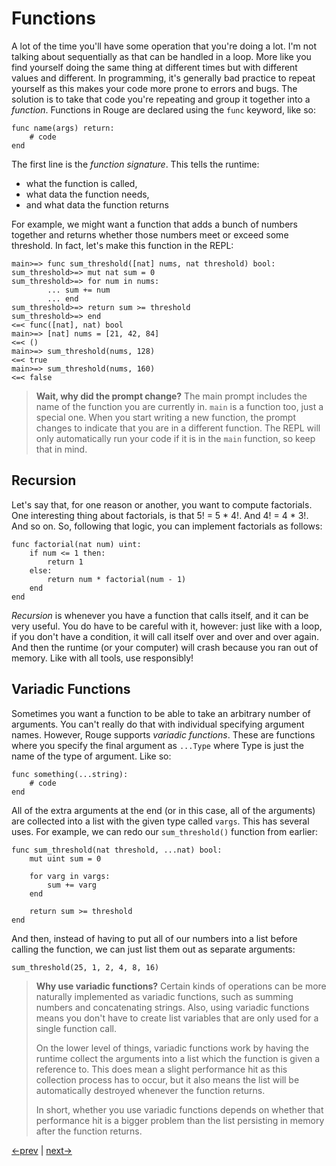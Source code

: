 # Functions

A lot of the time you'll have some operation that you're doing a lot. I'm not talking about sequentially as that can be handled in a loop. More like you find yourself doing the same thing at different times but with different values and different. In programming, it's generally bad practice to repeat yourself as this makes your code more prone to errors and bugs. The solution is to take that code you're repeating and group it together into a _function_. Functions in Rouge are declared using the `func` keyword, like so:

```rouge
func name(args) return:
	# code
end
```

The first line is the _function signature_. This tells the runtime:

 - what the function is called,
 - what data the function needs,
 - and what data the function returns

For example, we might want a function that adds a bunch of numbers together and returns whether those numbers meet or exceed some threshold. In fact, let's make this function in the REPL:

```
main>=> func sum_threshold([nat] nums, nat threshold) bool:
sum_threshold>=> mut nat sum = 0
sum_threshold>=> for num in nums:
		... sum += num
		... end
sum_threshold>=> return sum >= threshold
sum_threshold>=> end
<=< func([nat], nat) bool
main>=> [nat] nums = [21, 42, 84]
<=< ()
main>=> sum_threshold(nums, 128)
<=< true
main>=> sum_threshold(nums, 160)
<=< false
```

> **Wait, why did the prompt change?** The main prompt includes the name of the function you are currently in. `main` is a function too, just a special one. When you start writing a new function, the prompt changes to indicate that you are in a different function. The REPL will only automatically run your code if it is in the `main` function, so keep that in mind.

## Recursion

Let's say that, for one reason or another, you want to compute factorials. One interesting thing about factorials, is that 5! = 5 * 4!. And 4! = 4 * 3!. And so on. So, following that logic, you can implement factorials as follows:

```rouge
func factorial(nat num) uint:
	if num <= 1 then:
		return 1
	else:
		return num * factorial(num - 1)
	end
end
```

_Recursion_ is whenever you have a function that calls itself, and it can be very useful. You do have to be careful with it, however: just like with a loop, if you don't have a condition, it will call itself over and over and over again. And then the runtime (or your computer) will crash because you ran out of memory. Like with all tools, use responsibly!

## Variadic Functions

Sometimes you want a function to be able to take an arbitrary number of arguments. You can't really do that with individual specifying argument names. However, Rouge supports _variadic functions_. These are functions where you specify the final argument as `...Type` where Type is just the name of the type of argument. Like so:

```rouge
func something(...string):
	# code
end
```

All of the extra arguments at the end (or in this case, all of the arguments) are collected into a list with the given type called `vargs`. This has several uses. For example, we can redo our `sum_threshold()` function from earlier:

```rouge
func sum_threshold(nat threshold, ...nat) bool:
	mut uint sum = 0

	for varg in vargs:
		sum += varg
	end

	return sum >= threshold
end
```

And then, instead of having to put all of our numbers into a list before calling the function, we can just list them out as separate arguments:

```rouge
sum_threshold(25, 1, 2, 4, 8, 16)
```

> **Why use variadic functions?** Certain kinds of operations can be more naturally implemented as variadic functions, such as summing numbers and concatenating strings. Also, using variadic functions means you don't have to create list variables that are only used for a single function call.
>
> On the lower level of things, variadic functions work by having the runtime collect the arguments into a list which the function is given a reference to. This does mean a slight performance hit as this collection process has to occur, but it also means the list will be automatically destroyed whenever the function returns.
>
> In short, whether you use variadic functions depends on whether that performance hit is a bigger problem than the list persisting in memory after the function returns.

[<-prev](4_flow.md) | [next->](6_structs.md)